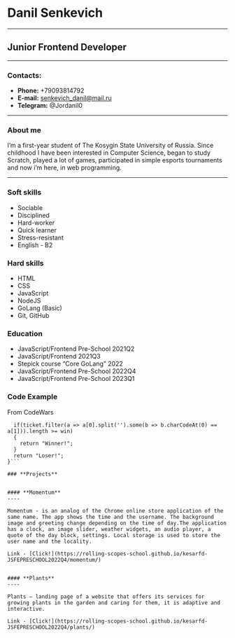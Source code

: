 # **Danil Senkevich**
----

## **Junior Frontend Developer**
----

### **Contacts:**
+ **Phone:** +79093814792
+ **E-mail:** senkevich_danil@mail.ru
+ **Telegram:** @Jordanil0
******

### **About me**
I’m a first-year student of The Kosygin State University of Russia.
Since childhood I have been interested in Computer Science, began to study Scratch, played a lot of games, participated in simple esports tournaments and now i’m here, in web programming. 

----
### **Soft skills**
* Sociable
* Disciplined
* Hard-worker
* Quick learner
* Stress-resistant
* English - B2

### **Hard skills**
* HTML
* CSS
* JavaScript
* NodeJS
* GoLang (Basic)
* Git, GitHub

### **Education**
* JavaScript/Frontend Pre-School 2021Q2
* JavaScript/Frontend 2021Q3
* Stepick course “Core GoLang” 2022
* JavaScript/Frontend Pre-School 2022Q4
* JavaScript/Frontend Pre-School 2023Q1

### **Code Example**
From CodeWars
```function bingo(ticket, win){
  if(ticket.filter(a => a[0].split('').some(b => b.charCodeAt(0) == a[1])).length >= win)
  {
    return "Winner!";
  }
  return "Loser!";
}```

### **Projects**


#### **Momentum** 
----

Momentum - is an analog of the Chrome online store application of the same name. The app shows the time and the username. The background image and greeting change depending on the time of day.The application has a clock, an image slider, weather widgets, an audio player, a quote of the day block, settings. Local storage is used to store the user name and the locality.

Link - [Click!](https://rolling-scopes-school.github.io/kesarfd-JSFEPRESCHOOL2022Q4/momentum/)


#### **Plants** 
----

Plants – landing page of a website that offers its services for growing plants in the garden and caring for them, it is adaptive and interactive.

Link - [Click!](https://rolling-scopes-school.github.io/kesarfd-JSFEPRESCHOOL2022Q4/plants/)



